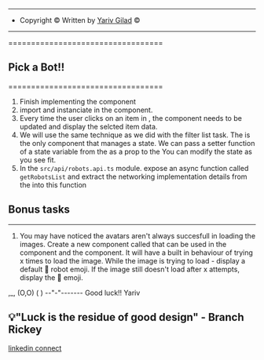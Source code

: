 <!-- prettier-ignore-start -->

-----------------------------------------------------------------
* Copyright © Written by [Yariv Gilad](https://yarivgilad.com) ©  
-----------------------------------------------------------------


==================================
  ## Pick a Bot!!
==================================

1. Finish implementing the <Profile> component
2. import and instanciate <Profile> in the <App> component.
3. Every time the user clicks on an item in <List>,
   the <Profile> component needs to be updated and display the selcted item data.
4. We will use the same technique as we did with the filter list task.
   The <App> is the only component that manages a state.
   We can pass a setter function of a state variable from the <App> as a prop to the <List>
   You can modify the <App> state as you see fit.
5. In the `src/api/robots.api.ts` module.
   expose an async function called `getRobotsList` and extract the networking implementation details from the <App> into this function

## Bonus tasks 
-----------------
1. You may have noticed the avatars aren't always succesfull in
   loading the images. Create a new component called <ImageLoader> that can be used in the <card> component and the <Profile> component.
   It will have a built in behaviour of trying x times to load the image.
   While the image is trying to load - display a default 🤖 robot emoji.
   If the image still doesn't load after x attempts, display the 🤖 emoji.
   
  ,_,
 (O,O)
 (   )
--"-"-------
Good luck!!
Yariv

💡"Luck is the residue of good design" - Branch Rickey
---

[linkedin connect](https://www.linkedin.com/in/yarivgilad/)

<!-- prettier-ignore-end -->
